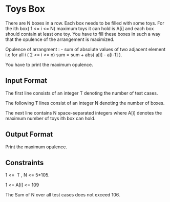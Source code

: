# Toys Box

There are N boxes in a row. Each box needs to be filled with some toys. For the ith box( 1 <= i <= N) maximum toys it can hold is A[i] and each box should contain at least one toy.
You have to fill these boxes in such a way that the opulence of the arrangement is maximized.

Opulence of arrangment : - sum of absolute values of two adjacent element i.e for all i ( 2 <= i <= n) sum = sum + abs( a[i] - a[i-1] ).

You have to print the maximum opulence.

## Input Format
The first line consists of an integer T denoting the number of test cases.

The following T lines consist of an integer N denoting the number of boxes.

The next line contains N space-separated integers where A[i] denotes the maximum number of toys ith box can hold.

## Output Format

Print the maximum opulence.

## Constraints

1 <=  T , N <= 5*105.

1 <= A[i] <= 109

The Sum of N over all test cases does not exceed 106.
